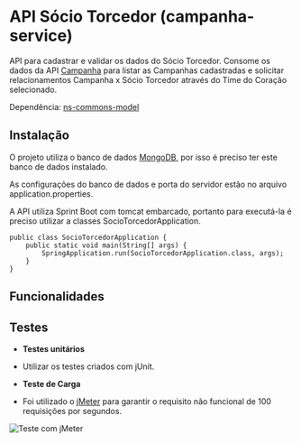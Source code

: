 # API Sócio Torcedor (campanha-service)

API para cadastrar e validar os dados do Sócio Torcedor. Consome os dados da API [Campanha](https://github.com/rraminelli/campanha-socio-torcedor/tree/master/campanha-service) para listar as Campanhas cadastradas e solicitar relacionamentos Campanha x Sócio Torcedor através do Time do Coração selecionado.

Dependência: [ns-commons-model](https://github.com/rraminelli/campanha-socio-torcedor/tree/master/ns-commons-model) 

## Instalação

O projeto utiliza o banco de dados [MongoDB](https://www.mongodb.com/download-center?ct=header#community), por isso é preciso ter este banco de dados instalado.

As configurações do banco de dados e porta do servidor estão no arquivo application.properties.

A API utiliza Sprint Boot com tomcat embarcado, portanto para executá-la é preciso utilizar a classes SocioTorcedorApplication.

	public class SocioTorcedorApplication {
		public static void main(String[] args) {
			SpringApplication.run(SocioTorcedorApplication.class, args);
		}
	} 

## Funcionalidades


## Testes

- **Testes unitários**
 - Utilizar os testes criados com jUnit.


- **Teste de Carga**
 - Foi utilizado o [jMeter](http://jmeter.apache.org) para garantir o requisito não funcional de 100 requisições por segundos.

![Teste com jMeter](http://fs1.directupload.net/images/XXXXXXX.png)